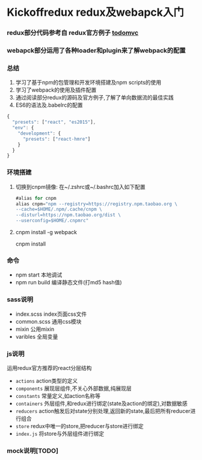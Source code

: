 # Kickoffredux redux及webapck入门
### redux部分代码参考自 redux官方例子 [todomvc](https://github.com/reactjs/redux/tree/master/examples/todomvc)
### webapck部分运用了各种loader和plugin来了解webpack的配置

### 总结
1. 学习了基于npm的包管理和开发环境搭建及npm scripts的使用
2. 学习了webpack的使用及插件配置
3. 通过阅读部分redux的源码及官方例子,了解了单向数据流的最佳实践
4. ES6的语法及.babelrc的配置
```javascript
{
  "presets": ["react", "es2015"],
  "env": {
    "development": {
      "presets": ["react-hmre"]
    }
  }
}
```

### 环境搭建
1. 切换到cnpm镜像: 
   在~/.zshrc或~/.bashrc加入如下配置
    ```javascript
    #alias for cnpm
    alias cnpm="npm --registry=https://registry.npm.taobao.org \
    --cache=$HOME/.npm/.cache/cnpm \
    --disturl=https://npm.taobao.org/dist \
    --userconfig=$HOME/.cnpmrc"
    ```

2. cnpm install -g webpack
  
   cnpm install

### 命令
* npm start 本地调试
* npm run build 编译静态文件(打md5 hash值)

### sass说明
* index.scss index页面css文件
* common.scss 通用css模块
* mixin 公用mixin
* varibles 全局变量

### js说明
运用redux官方推荐的react分层结构
* `actions` action类型的定义
* `components` 展现层组件,不关心外部数据,纯展现层
* `constants` 常量定义,如action名称等
* `containers` 外层组件,和redux进行绑定(state及action的绑定),对数据敏感
* `reducers` action触发后对state分别处理,返回新的state,最后把所有reducer进行组合
* `store` redux中唯一的store,把reducer与store进行绑定
* `index.js` 将store与外层组件进行绑定

### mock说明[TODO]
